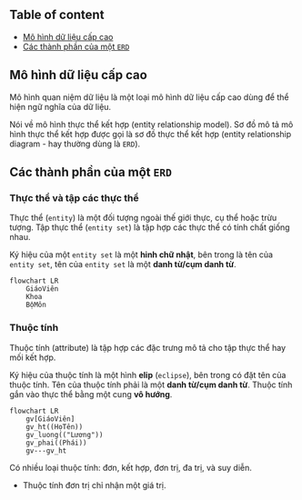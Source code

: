 ## Table of content

-   [Mô hình dữ liệu cấp cao](#mô-hình-dữ-liệu-cấp-cao)
-   [Các thành phần của một `ERD`](#các-thành-phần-của-một-erd)

## Mô hình dữ liệu cấp cao

Mô hình quan niệm dữ liệu là một loại mô hình dữ liệu cấp cao dùng để thể hiện ngữ nghĩa của dữ liệu.

Nói về mô hình thực thể kết hợp (entity relationship model). Sơ đồ mô tả mô hình thực thể kết hợp được gọi là sơ đồ thực thể kết hợp (entity relationship diagram - hay thường dùng là `ERD`).

## Các thành phần của một `ERD`

### Thực thể và tập các thực thể

Thực thể (`entity`) là một đối tượng ngoài thế giới thực, cụ thể hoặc trừu tượng. Tập thực thể (`entity set`) là tập hợp các thực thể có tính chất giống nhau.

Ký hiệu của một `entity set` là một **hinh chữ nhật**, bên trong là tên của `entity set`, tên của `entity set` là một **danh từ/cụm danh từ**.

```mermaid
flowchart LR
    GiáoViên
    Khoa
    BộMôn
```

### Thuộc tính

Thuộc tính (attribute) là tập hợp các đặc trưng mô tả cho tập thực thể hay mối kết hợp.

Ký hiệu của thuộc tính là một hình **elip** (`eclipse`), bên trong có đặt tên của thuộc tính. Tên của thuộc tính phải là một **danh từ/cụm danh từ**. Thuộc tính gắn vào thực thể bằng một cung **vô hướng**.

```mermaid
flowchart LR
    gv[GiáoViên]
    gv_ht((HọTên))
    gv_luong(("Lương"))
    gv_phai((Phái))
    gv---gv_ht
```

Có nhiều loại thuộc tính: đơn, kết hợp, đơn trị, đa trị, và suy diễn.

- Thuộc tính đơn trị chỉ nhận một giá trị.